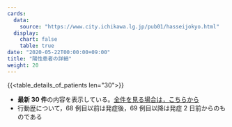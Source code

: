```yaml
---
cards:
  data:
    source: "https://www.city.ichikawa.lg.jp/pub01/hasseijokyo.html"
  display:
    chart: false
    table: true
date: "2020-05-22T00:00:00+09:00"
title: "陽性患者の詳細"
weight: 20
---
```


{{<table_details_of_patients len="30">}}

- **最新 30 件**の内容を表示している。[全件を見る場合は，こちらから](./cards/details-of-all-patients)
- 行動歴について，68 例目以前は発症後，69 例目以降は発症 2 日前からのものである
